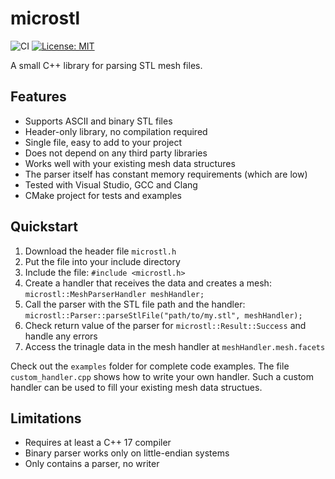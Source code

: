 # microstl

![CI](https://github.com/cry-inc/microstl/workflows/CMake/badge.svg?branch=master)
[![License: MIT](https://img.shields.io/badge/License-MIT-blue.svg)](https://opensource.org/licenses/MIT)

A small C++ library for parsing STL mesh files.

## Features

* Supports ASCII and binary STL files
* Header-only library, no compilation required
* Single file, easy to add to your project
* Does not depend on any third party libraries
* Works well with your existing mesh data structures
* The parser itself has constant memory requirements (which are low)
* Tested with Visual Studio, GCC and Clang
* CMake project for tests and examples

## Quickstart

1. Download the header file `microstl.h`
2. Put the file into your include directory
3. Include the file: `#include <microstl.h>`
4. Create a handler that receives the data and creates a mesh: `microstl::MeshParserHandler meshHandler;`
5. Call the parser with the STL file path and the handler: `microstl::Parser::parseStlFile("path/to/my.stl", meshHandler);`
6. Check return value of the parser for `microstl::Result::Success` and handle any errors 
7. Access the trinagle data in the mesh handler at `meshHandler.mesh.facets`

Check out the `examples` folder for complete code examples.
The file `custom_handler.cpp` shows how to write your own handler.
Such a custom handler can be used to fill your existing mesh data structues.

## Limitations

* Requires at least a C++ 17 compiler
* Binary parser works only on little-endian systems
* Only contains a parser, no writer

